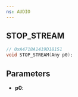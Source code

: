 ```yaml
---
ns: AUDIO
---
```

## STOP_STREAM

```c
// 0xA4718A1419D18151
void STOP_STREAM(Any p0);
```

## Parameters
* **p0**:
